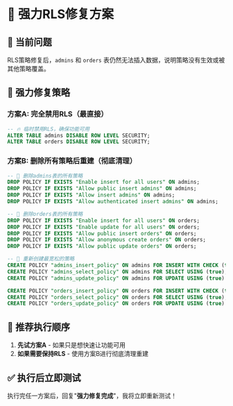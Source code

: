 # 💪 强力RLS修复方案

## 🚨 当前问题
RLS策略修复后，`admins` 和 `orders` 表仍然无法插入数据，说明策略没有生效或被其他策略覆盖。

## 🔧 强力修复策略

### 方案A: 完全禁用RLS（最直接）
```sql
-- 🔥 临时禁用RLS，确保功能可用
ALTER TABLE admins DISABLE ROW LEVEL SECURITY;
ALTER TABLE orders DISABLE ROW LEVEL SECURITY;
```

### 方案B: 删除所有策略后重建（彻底清理）
```sql
-- 🧹 删除admins表的所有策略
DROP POLICY IF EXISTS "Enable insert for all users" ON admins;
DROP POLICY IF EXISTS "Allow public insert admins" ON admins;
DROP POLICY IF EXISTS "Allow insert admins" ON admins;
DROP POLICY IF EXISTS "Allow authenticated insert admins" ON admins;

-- 🧹 删除orders表的所有策略
DROP POLICY IF EXISTS "Enable insert for all users" ON orders;
DROP POLICY IF EXISTS "Enable update for all users" ON orders;
DROP POLICY IF EXISTS "Allow public insert orders" ON orders;
DROP POLICY IF EXISTS "Allow anonymous create orders" ON orders;
DROP POLICY IF EXISTS "Allow public update orders" ON orders;

-- 🔄 重新创建最宽松的策略
CREATE POLICY "admins_insert_policy" ON admins FOR INSERT WITH CHECK (true);
CREATE POLICY "admins_select_policy" ON admins FOR SELECT USING (true);
CREATE POLICY "admins_update_policy" ON admins FOR UPDATE USING (true) WITH CHECK (true);

CREATE POLICY "orders_insert_policy" ON orders FOR INSERT WITH CHECK (true);
CREATE POLICY "orders_select_policy" ON orders FOR SELECT USING (true);
CREATE POLICY "orders_update_policy" ON orders FOR UPDATE USING (true) WITH CHECK (true);
```

## 🎯 推荐执行顺序

1. **先试方案A** - 如果只是想快速让功能可用
2. **如果需要保持RLS** - 使用方案B进行彻底清理重建

## ✅ 执行后立即测试
执行完任一方案后，回复"**强力修复完成**"，我将立即重新测试！